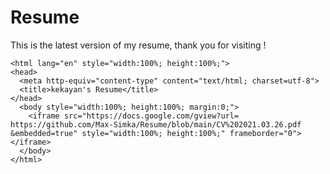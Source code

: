 # Resume
This is the latest version of my resume, thank you for visiting !

<!DOCTYPE HTML PUBLIC "-//W3C//DTD HTML 4.01 Transitional//EN" "http://www.w3.org/TR/html4/loose.dtd">
	<html lang="en" style="width:100%; height:100%;">
	<head>
	  <meta http-equiv="content-type" content="text/html; charset=utf-8">
	  <title>kekayan's Resume</title>
	</head>
	  <body style="width:100%; height:100%; margin:0;">
	    <iframe src="https://docs.google.com/gview?url= https://github.com/Max-Simka/Resume/blob/main/CV%202021.03.26.pdf &embedded=true" style="width:100%; height:100%;" frameborder="0"></iframe>
	  </body>
	</html>
